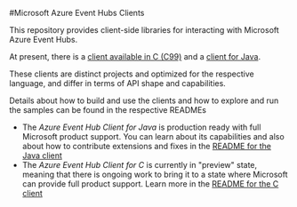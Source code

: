 #Microsoft Azure Event Hubs Clients

This repository provides client-side libraries for interacting with Microsoft Azure Event Hubs.

At present, there is a [client available in C (C99)](./C) and a [client for Java](./Java). 

These clients are distinct projects and optimized for the respective language, and differ in terms of API shape and capabilities.   

Details about how to build and use the clients and how to explore and run the samples can be found in the respective READMEs

* The *Azure Event Hub Client for Java* is production ready with full Microsoft product support. You can learn about its
  capabilities and also about how to contribute extensions and fixes in the  [README for the Java client](./java/readme.md)
* The *Azure Event Hub Client for C* is currently in "preview" state, meaning that there is ongoing work to bring it 
  to a state where Microsoft can provide full product support. Learn more in the [README for the C client](./c/readme.md)



